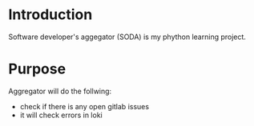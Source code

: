 # Introduction

Software developer's aggegator (SODA) is my phython learning project.

# Purpose

Aggregator will do the follwing:

* check if there is any open gitlab issues
* it will check errors in loki
